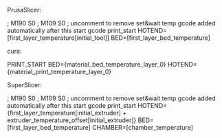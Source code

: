 PrusaSlicer:

; M190 S0
; M109 S0 ; uncomment to remove set&wait temp gcode added automatically after this start gcode
print_start HOTEND=[first_layer_temperature[initial_tool]] BED=[first_layer_bed_temperature]

cura:

PRINT_START BED={material_bed_temperature_layer_0} HOTEND={material_print_temperature_layer_0}

SuperSlicer:

; M190 S0
; M109 S0 ; uncomment to remove set&wait temp gcode added automatically after this start gcode
print_start HOTEND={first_layer_temperature[initial_extruder] + extruder_temperature_offset[initial_extruder]} BED=[first_layer_bed_temperature] CHAMBER=[chamber_temperature]
